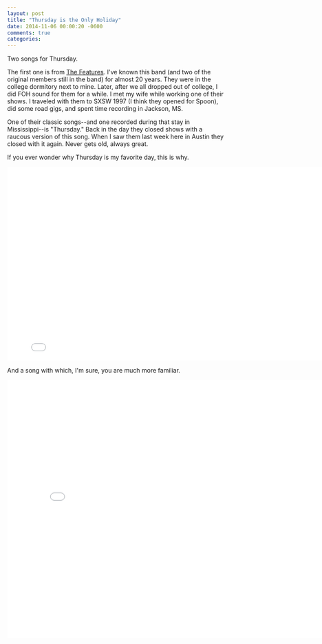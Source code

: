 ```yaml
---
layout: post
title: "Thursday is the Only Holiday"
date: 2014-11-06 00:00:20 -0600
comments: true
categories: 
---
```


Two songs for Thursday. 

The first one is from [The Features](http://thefeatures.com). I've known this band (and two of the original members still in the band) for almost 20 years. They were in the college dormitory next to mine. Later, after we all dropped out of college, I did FOH sound for them for a while. I met my wife while working one of their shows. I traveled with them to SXSW 1997 (I think they opened for Spoon), did some road gigs, and spent time recording in Jackson, MS. 

One of their classic songs--and one recorded during that stay in Mississippi--is "Thursday." Back in the day they closed shows with a raucous version of this song. When I saw them last week here in Austin they closed with it again. Never gets old, always great.

If you ever wonder why Thursday is my favorite day, this is why.

<iframe src="//player.vimeo.com/video/7384279?title=0&amp;byline=0&amp;portrait=0&amp;color=ff9933" width="800" height="450" frameborder="0" webkitallowfullscreen mozallowfullscreen allowfullscreen></iframe>

And a song with which, I'm sure, you are much more familiar.

<iframe width="800" height="600" src="//www.youtube.com/embed/geTSBFb_GR4" frameborder="0" allowfullscreen></iframe>